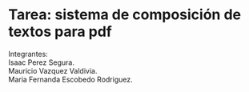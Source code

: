 # Tarea: sistema de composición de textos para pdf<br>
Integrantes:<br>
Isaac Perez Segura.<br>
Mauricio Vazquez Valdivia.<br>
Maria Fernanda Escobedo Rodriguez.<br>

